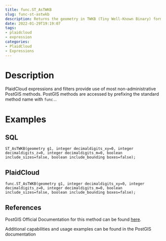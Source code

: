 ```yaml
---
title: func.ST_AsTWKB
slug: func-st-astwkb
description: Returns the geometry in TWKB (Tiny Well-Known Binary) format
date: 2022-01-29T19:19:07
tags:
- plaidcloud
- expression
categories:
- PlaidCloud
- Expressions
---
```



# Description


PlaidCloud expressions and filters provide use of most non-administrative PostGIS methods. PostGIS methods are accessed by prefixing the standard method name with `func.`.



# Examples


## SQL



```
ST_AsTWKB(geometry g1, integer decimaldigits_xy=0, integer decimaldigits_z=0, integer decimaldigits_m=0, boolean include_sizes=false, boolean include_bounding boxes=false);
```


## PlaidCloud



```
func.ST_AsTWKB(geometry g1, integer decimaldigits_xy=0, integer decimaldigits_z=0, integer decimaldigits_m=0, boolean include_sizes=false, boolean include_bounding boxes=false);
```


## References


PostGIS Official Documentation for this method can be found [here](https://postgis.net/docs/manual-3.1/ST_AsTWKB.html).



Additional capabilities and usage examples can be found in the PostGIS documentation

